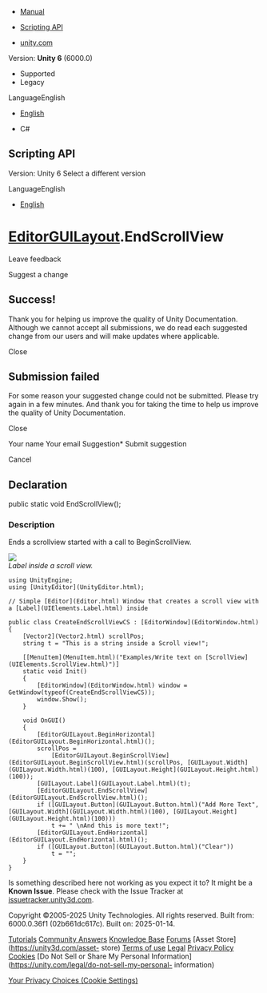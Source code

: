 [ ]()

  * [Manual](../Manual/index.html)
  * [Scripting API](../ScriptReference/index.html)

  * [unity.com](https://unity.com/)

Version: **Unity 6** (6000.0)

  * Supported
  * Legacy

LanguageEnglish

  * [English]()

  * C#

[ ](https://docs.unity3d.com)

## Scripting API

Version: Unity 6 Select a different version

LanguageEnglish

  * [English]()

#  [EditorGUILayout](EditorGUILayout.html).EndScrollView

Leave feedback

Suggest a change

## Success!

Thank you for helping us improve the quality of Unity Documentation. Although
we cannot accept all submissions, we do read each suggested change from our
users and will make updates where applicable.

Close

## Submission failed

For some reason your suggested change could not be submitted. Please <a>try
again</a> in a few minutes. And thank you for taking the time to help us
improve the quality of Unity Documentation.

Close

Your name Your email Suggestion* Submit suggestion

Cancel

[ ]()

## Declaration

public static void EndScrollView();

### Description

Ends a scrollview started with a call to BeginScrollView.

![](../StaticFiles/ScriptRefImages/BeginEndScrollView.png)  
_Label inside a scroll view._

    
    
    using UnityEngine;
    using [UnityEditor](UnityEditor.html);  
      
    // Simple [Editor](Editor.html) Window that creates a scroll view with a [Label](UIElements.Label.html) inside  
      
    public class CreateEndScrollViewCS : [EditorWindow](EditorWindow.html)
    {
        [Vector2](Vector2.html) scrollPos;
        string t = "This is a string inside a Scroll view!";  
      
        [[MenuItem](MenuItem.html)("Examples/Write text on [ScrollView](UIElements.ScrollView.html)")]
        static void Init()
        {
            [EditorWindow](EditorWindow.html) window = GetWindow(typeof(CreateEndScrollViewCS));
            window.Show();
        }  
      
        void OnGUI()
        {
            [EditorGUILayout.BeginHorizontal](EditorGUILayout.BeginHorizontal.html)();
            scrollPos =
                [EditorGUILayout.BeginScrollView](EditorGUILayout.BeginScrollView.html)(scrollPos, [GUILayout.Width](GUILayout.Width.html)(100), [GUILayout.Height](GUILayout.Height.html)(100));
            [GUILayout.Label](GUILayout.Label.html)(t);
            [EditorGUILayout.EndScrollView](EditorGUILayout.EndScrollView.html)();
            if ([GUILayout.Button](GUILayout.Button.html)("Add More Text", [GUILayout.Width](GUILayout.Width.html)(100), [GUILayout.Height](GUILayout.Height.html)(100)))
                t += " \nAnd this is more text!";
            [EditorGUILayout.EndHorizontal](EditorGUILayout.EndHorizontal.html)();
            if ([GUILayout.Button](GUILayout.Button.html)("Clear"))
                t = "";
        }
    }
    

Is something described here not working as you expect it to? It might be a
**Known Issue**. Please check with the Issue Tracker at
[issuetracker.unity3d.com](https://issuetracker.unity3d.com).

Copyright ©2005-2025 Unity Technologies. All rights reserved. Built from:
6000.0.36f1 (02b661dc617c). Built on: 2025-01-14.

[Tutorials](https://unity3d.com/learn) [Community
Answers](https://answers.unity3d.com) [Knowledge
Base](https://support.unity3d.com/hc/en-us)
[Forums](https://forum.unity3d.com) [Asset Store](https://unity3d.com/asset-
store) [Terms of use](https://docs.unity3d.com/Manual/TermsOfUse.html)
[Legal](https://unity.com/legal) [Privacy
Policy](https://unity.com/legal/privacy-policy)
[Cookies](https://unity.com/legal/cookie-policy) [Do Not Sell or Share My
Personal Information](https://unity.com/legal/do-not-sell-my-personal-
information)

[Your Privacy Choices (Cookie Settings)](javascript:void\(0\);)

